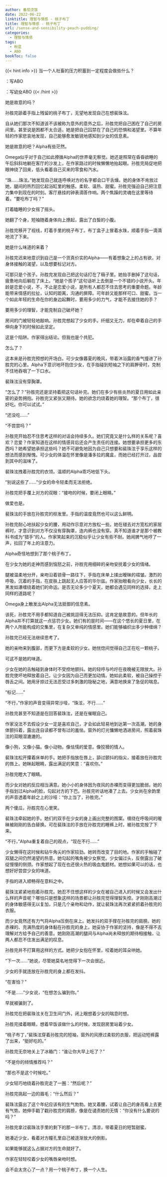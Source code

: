 ```yaml
---
author: 番茄烫饭
date: 2022-06-22
linktitle: 理智与情感 - 桃子布丁
title: 理智与情感 - 桃子布丁
url: /sense-and-sensibility-peach-pudding/
categories:
  - 理智与情感
tags:
  - 粉蓝
  - ABO
bookToc: false
---
```


{{< hint info >}}
当一个人社畜的压力积蓄到一定程度会做些什么？

：写ABO

：写幼女ABO
{{< /hint >}}

<!--more-->

她是故意的吗？

孙胜完舔着手指上残留的桃子布丁，无望地发现自己在想裴珠泫。

自从她们那次不知道该不该被称为意外的意外之后，孙胜完把自己困在了自己的房间里。甚至说是困都不太合适，她是把自己囚禁在了自己的恐惧和渴望里。不算年轻的作家悲哀地发现，自己能够愈发敏锐地感知到少女的信息素。

她是故意的吧？Alpha有些茫然。

Omega似乎对于自己如此撩拨Alpha的世界毫无察觉。她还是照常在昏昏欲睡的午后斜斜地躺在客厅的沙发上，在作家路过的时候懒懒地抬起眼。孙胜完局促地把眼神绕了回来，低头看着自己买来的零食和汽水。

“珠……珠泫。”她发现自己就连呼唤对方的名字都会口干舌燥。她的身体不肯放过她，腿间的热烈回忆起浴缸里的触感。柔软、温热、甜蜜。孙胜完强迫自己把注意力集中到现在的时刻。客厅悬挂的钟表滴答作响。两个焦躁的灵魂在这里等待着。“要吃布丁吗？”

打着瞌睡的少女摇了摇头。

她翻了个身，短袖随着身体向上撩起，露出了白皙的小腹。

孙胜完移开了视线，盯着手里的桃子布丁。布丁盒子上冒着水珠，顺着手指一滴滴地流了下来。

她是什么味道的来着？

孙胜完迟来地意识到自己是一个货真价实的Alpha——有着想象之上的占有欲，对身体接触的渴望，以及想要标记对方。

可那只是个孩子。孙胜完发现自己把这句话打在了稿子里。她抬手删掉了这句话，疲惫地向后躺在了床上。“她是个孩子”这句话听上去倒是一个不错的小说开头。年龄是恋爱小说，不，不止是恋爱小说，是所有人都忍不住去思考的重要命题。年龄能带来情感的拉扯，认知的距离，沟通的屏障。可年龄又能那样可口、甜蜜。当一个如此年轻的生命在你的身边起舞时，要用多少的力气，才能不去接住她的手？

要用多少的理智，才能克制自己破坏她？

房间的门被轻轻地敲响。孙胜完想起了少女的手。纤细又无力，却在牵着自己的手伸向身下的时候如此坚定。

这是个陷阱。作家得出结论。但我也是个共犯。

怎么了？

这本来是孙胜完预想的开场白。可少女像暮夏的晚风，带着沐浴露的香气撞进了孙胜完的心里。Alpha下意识地环抱住少女，在手指碰到短袖之下的肩胛骨时，克制不住地吞咽了一下口水。

裴珠泫没有穿胸罩。

“怎么了？”孙胜完还是坚持着把这句话补完。她们在多少有些炎热的夏日用如此亲密的姿势拥抱。孙胜完又紧张又期待。她的欲念灼烧着她的理智。“那个布丁，很好吃。你可以试试。”

“还没吃……”

“不尝尝吗？”

孙胜完开始忍不住思考这样的对话会持续多久。她们究竟又是什么样的关系呢？喜欢？恋爱？作家知道在这样的情感背后还会产生责任的连接。她想要承担更多的东西吗？她希望她承担这些吗？她不可避免地因为自己只想要和裴珠泫于享乐这样的想法而感到惭愧。可少女的体温在怀里像是潘多拉的魔盒，而她已经打开过，品尝到其中的滋味了。

裴珠泫拽着孙胜完的衣领。温顺的Alpha乖巧地低下头。

“别说这些了……”少女的命令轻柔而无法拒绝。

孙胜完把手覆上对方的双眼：“接吻的时候，要闭上眼睛。”

做爱也是。

裴珠泫的手放在孙胜完的棕发里。手指的温度竟然也可以这么鲜明。

孙胜完耐心地扶起少女的腰，用动作示意对方放松一些。她在褪去对方宽松的家居裤时，才意识到对方不仅没有穿胸罩，连内裤也没有穿。真不知道谁才是那个被教科书成为“猎手”的人。作家笑起来的沉稳似乎让少女有些不耐。她闹脾气地哼了一声，拉回了年上的注意力。

Alpha奇怪地想到了那个桃子布丁。

在少女为她的走神而感到恼怒之前，孙胜完用细碎的亲吻安抚着少女的情绪。

腿被温柔地分开，亲吻沿着锁骨一路往下，手指在床单上揉出暧昧的褶皱。激烈的呼吸，沉着的手指，在皮肤上跳起无人应答的华尔兹。作家抬眼看向少女，长长的黑发如瀑缠绕着她们的命运。是否无论多少个夏天，她都会遇见同样的选择，走上同样的道路呢？

Omega身上散发出Alpha无法抵御的信息素。

该死，孙胜完不用手都知道自己被挑逗得无法压抑。这肯定是故意的。但年长的Alpha并不打算就这一点惩罚少女。她们有的是时间——在这个悠长的夏日里，在两个人所能构成的交集里，在复杂又单纯的情感里。她们能够编织出多少种缠绵？

孙胜完已经无法继续思考了。

她的亲吻来到腹部，而更下方是柔软的少女。她恍惚间觉得自己正在吃一颗桃子。

可这不是她的味道。

少女在她的舌触碰到身体时不受控地颤抖。她的轻哼与吟咛在夜晚被无限放大。孙胜完使坏地释放着自己，让少女因为自己而更加动情。她如此柔软，被自己操控于唇舌之间。她用牙掠过无法忍受过多刺激的隐秘之地，满意地换来了急促的喘息。

“标记……”

“不行，”作家的声音变得异常沙哑，“珠泫，不行……”

孙胜完甚至不知道是在回答裴珠泫，还是在催眠自己。

作家没法不去假设少女一定是喜欢自己，才会如此轻易地到达第一次高潮。她的身体颤抖着，露出连自读都不曾有过的羞怯。窗外的灯光慵懒地洒进房间，照着裴珠泫的双眼湿漉漉的。

像小狗，又像小猫。像小动物。像怯懦的爱意。像狡猾的情人。

裴珠泫松开攥着床单的手。她把手指放在唇上，舔过颤抖的指尖，接着放在孙胜完的唇上。她眯起眼睛，露出满足的笑意：“喜欢你。”

孙胜完瞪大了眼睛。

而少女对她的反应相当满意。她小小的身体因为夜风的赤裸而变得更加脆弱。她的手指划过Alpha的脸，勾起对方的下巴。孙胜完听话地凑了上去。少女尚在余韵里的声音透着年龄之上的沙哑：“你上当了，孙胜完。”

两个傻瓜，孙胜完在心里笑。

裴珠泫牵起她的手。她们的双手在少女的身上画出完整的图案。缠绕在呼吸间的暧昧被刚刚的告白替换。可在裴珠泫的手放在孙胜完的睡裤上时，被孙胜完按了下来。

“不行，”Alpha重复着自己的观点，“现在不行……”

少女懒得在这时候和钻牛角尖的作家较劲。她转而改变了目的地。作家的手触碰了双腿之间仍然渴望的热意。她勾起的嘴角被少女察觉。少女偏过头，反倒露出了破绽慢慢的侧颈。作家想起了现在也还很火热的吸血鬼题材。她想如果可以的话，也想好好尝尝少女的味道。

手指的进入顺畅得在意料之中。

裴珠泫紧紧地抱着孙胜完。她忍不住想这样的少女在被自己进入的时候又会发出什么样的声音呢？哪怕只是想象这样的场景都让孙胜完觉得理智失控。才刚刚高潮过的身体敏感得无以复加，只是几个亲吻和动作，就让裴珠泫再次紧紧抓着孙胜完的衣服。

而少女竟然还有力气将Alpha压倒在床上。她发抖的双手撑在孙胜完的肩膀。她的赤裸的、充满热度的身体黏在孙胜完的身上。她妥协于作家的坚持，像是不得不去理解对方给予自己的善意。她刚刚高潮的腿间与Alpha尚未释放的期待相接触，让两人都忍不住发出满足的叹息。

孙胜完并不打算用这样的方式。她把少女抱在怀里，咬着她的耳朵哄她。

“下一次……”她说，尽管她莫名地觉得下一次会很近。

少女的手就连放在孙胜完的身上都在发抖。

“在害怕？”

“不是……”少女说，“在想怎么骗到你。”

早就被骗到了。

孙胜完在把裴珠泫关在卫生间门外，闭上眼想着少女的喘息时想。

孙胜完揉着眼睛，想着早饭该做什么的时候，发现厨房里站着少女。

“桃子布丁，”裴珠泫穿着孙胜完的短袖，窗外的风撩过柔软的衣服，把运动短裤露了出来，“挺好吃的。”

孙胜完无奈地关上了冰箱门：“谁让你大早上吃了？”

“不是你的倾情推荐吗？”

“那也不是这个时候吃。”

少女轻巧地绕着孙胜完走了一圈：“然后呢？”

孙胜完挑起一边的眉毛：“什么然后？”

裴珠泫露出了这个年纪应该有的生气勃勃。她叉着腰，试着让自己的身高看上去更有气势。她伸手戳了戳孙胜完的肩膀，像是在谴责她的无情：“你没有什么要说的吗？”

孙胜完拿过裴珠泫手里的剩下的那一半布丁。清凉，带着夏日的短暂甜蜜。

她凑近少女，看着对方瞳孔里自己被逐渐放大的倒影。

如果能够就这么占据对方的生命就好了。

作家在轻轻咬着少女的嘴唇亲吻时想。

会不会太贪心了一点？用一个桃子布丁，换一个人生。
